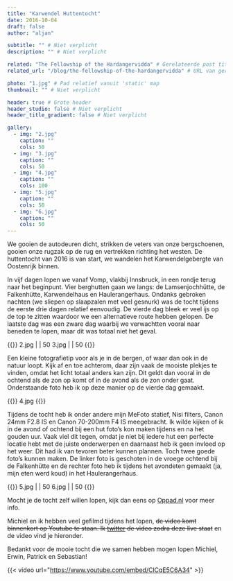 ```yaml
---
title: "Karwendel Huttentocht"
date: 2016-10-04
draft: false
author: "aljan"

subtitle: "" # Niet verplicht
description: "" # Niet verplicht

related: "The Fellowship of the Hardangervidda" # Gerelateerde post titel
related_url: "/blog/the-fellowship-of-the-hardangervidda" # URL van gerelateerde post

photo: "1.jpg" # Pad relatief vanuit 'static' map
thumbnail: "" # Niet verplicht

header: true # Grote header
header_studio: false # Niet verplicht
header_title_gradient: false # Niet verplicht

gallery:
  - img: "2.jpg"
    caption: ""
    cols: 50
  - img: "3.jpg"
    caption: ""
    cols: 50
  - img: "4.jpg"
    caption: ""
    cols: 100
  - img: "5.jpg"
    caption: ""
    cols: 50
  - img: "6.jpg"
    caption: ""
    cols: 50
---
```


We gooien de autodeuren dicht, strikken de veters van onze bergschoenen, gooien onze rugzak op de rug en vertrekken richting het westen. De huttentocht van 2016 is van start, we wandelen het Karwendelgebergte van Oostenrijk binnen.

In vijf dagen lopen we vanaf Vomp, vlakbij Innsbruck, in een rondje terug naar het beginpunt. Vier berghutten gaan we langs: de Lamsenjochhütte, de Falkenhütte, Karwendelhaus en Haulerangerhaus. Ondanks gebroken nachten (we sliepen op slaapzalen met veel gesnurk) was de tocht tijdens de eerste drie dagen relatief eenvoudig. De vierde dag bleek er veel ijs op de top te zitten waardoor we een alternatieve route hebben gelopen. De laatste dag was een zware dag waarbij we verwachtten vooral naar beneden te lopen, maar dit was totaal niet het geval.

{{<photos>}}
2.jpg | | 50
3.jpg | | 50
{{</photos>}}

Een kleine fotografietip voor als je in de bergen, of waar dan ook in de natuur loopt. Kijk af en toe achterom, daar zijn vaak de mooiste plekjes te vinden, omdat het licht totaal anders kan zijn. Dit geldt dan vooral in de ochtend als de zon op komt of in de avond als de zon onder gaat. Onderstaande foto heb ik op deze manier op de vierde dag gemaakt.

{{<photos>}}
4.jpg
{{</photos>}}

Tijdens de tocht heb ik onder andere mijn MeFoto statief, Nisi filters, Canon 24mm F2.8 IS en Canon 70-200mm F4 IS meegebracht. Ik wilde kijken of ik in de avond of ochtend bij een hut foto’s kon maken tijdens en na het gouden uur. Vaak viel dit tegen, omdat je niet bij iedere hut een perfecte locatie hebt met de juiste onderwerpen en daarnaast heb ik geen invloed op het weer. Dit had ik van tevoren beter kunnen plannen. Toch twee goede foto’s kunnen maken. De linker foto is geschoten in de vroege ochtend bij de Falkenhütte en de rechter foto heb ik tijdens het avondeten gemaakt (ja, mijn eten werd koud) in het Haulerangerhaus.

{{<photos>}}
5.jpg | | 50
6.jpg | | 50
{{</photos>}}

Mocht je de tocht zelf willen lopen, kijk dan eens op [Oppad.nl](http://www.oppad.nl/?bestemming=huttentocht-karwendel) voor meer info.

Michiel en ik hebben veel gefilmd tijdens het lopen, ~~de video komt binnenkort op Youtube te staan. Ik [twitter](https://twitter.com/aljanscholtens) de video zodra deze live staat~~ en de video vind je hieronder.

Bedankt voor de mooie tocht die we samen hebben mogen lopen Michiel, Erwin, Patrick en Sebastian!

{{< video url="https://www.youtube.com/embed/ClCqE5C6A34" >}}
